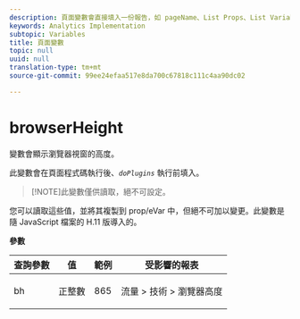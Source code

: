 ```yaml
---
description: 頁面變數會直接填入一份報告，如 pageName、List Props、List Variables 等。
keywords: Analytics Implementation
subtopic: Variables
title: 頁面變數
topic: null
uuid: null
translation-type: tm+mt
source-git-commit: 99ee24efaa517e8da700c67818c111c4aa90dc02

---
```



# browserHeight

 變數會顯示瀏覽器視窗的高度。


<!-- 
browserheight.xml
-->

此變數會在頁面程式碼執行後、*`doPlugins`* 執行前填入。

> [!NOTE]此變數僅供讀取，絕不可設定。

您可以讀取這些值，並將其複製到 prop/eVar 中，但絕不可加以變更。此變數是隨 JavaScript 檔案的 H.11 版導入的。

**參數**

<table id="table_94598A2204CF42FF9DD14D353D5C0468"> 
 <thead> 
  <tr> 
   <th class="entry"> 查詢參數 </th> 
   <th class="entry"> 值 </th> 
   <th class="entry"> 範例 </th> 
   <th class="entry"> 受影響的報表 </th> 
  </tr> 
 </thead>
 <tbody> 
  <tr> 
   <td> <p>bh </p> </td> 
   <td> <p>正整數 </p> </td> 
   <td> <p>865 </p> </td> 
   <td> <p>流量 &gt; 技術 &gt; 瀏覽器高度 </p> </td> 
  </tr> 
 </tbody> 
</table>

